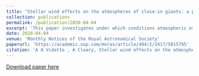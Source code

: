```yaml
---
title: "Stellar wind effects on the atmospheres of close-in giants: a possible reduction in escape instead of increased erosion "
collection: publications
permalink: /publication/2020-04-04
excerpt: 'This paper investigates under which conditions atmospheric escape of close-in exoplanetary giants could be confined by the large pressure of their host star’s winds.'
date: 2020-04-04
venue: 'Monthly Notices of the Royal Astronomical Society'
paperurl: 'https://academic.oup.com/mnras/article/494/2/2417/5815795'
citation: 'A A Vidotto , A Cleary, Stellar wind effects on the atmospheres of close-in giants: a possible reduction in escape instead of increased erosion, Monthly Notices of the Royal Astronomical Society, Volume 494, Issue 2, May 2020, Pages 2417–2428, https://doi.org/10.1093/mnras/staa852'
---
```


[Download paper here](https://academic.oup.com/mnras/article/494/2/2417/5815795)
